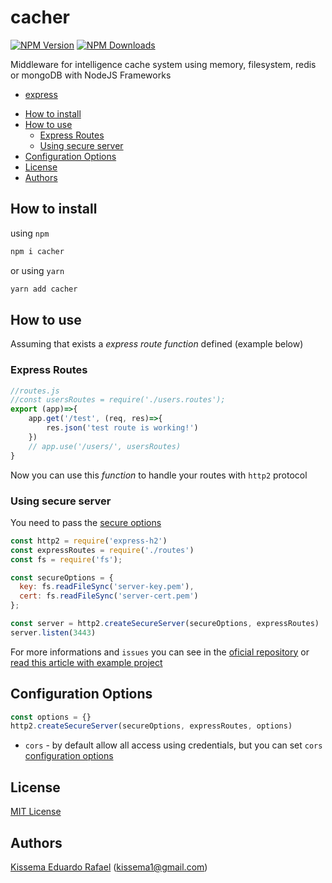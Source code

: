 # cacher

[![NPM Version][npm-image]][npm-url]
[![NPM Downloads][downloads-image]][downloads-url]

Middleware for intelligence cache system using memory, filesystem, redis or mongoDB with NodeJS Frameworks
- [express](http://expressjs.com/)

* [How to install](#how-to-install)
* [How to use](#how-to-use)
  * [Express Routes](#express-routes)
  * [Using secure server](#using-secure-server)
* [Configuration Options](#configuration-options)
* [License](#license)
* [Authors](#authors)

## How to install
using `npm`
```bash
npm i cacher
```
or using `yarn`
```bash
yarn add cacher
```

## How to use

Assuming that exists a *express route function* defined (example below)
### Express Routes

```js
//routes.js
//const usersRoutes = require('./users.routes');
export (app)=>{
    app.get('/test', (req, res)=>{
        res.json('test route is working!')
    })
    // app.use('/users/', usersRoutes)
}
```

Now you can use this *function* to handle your routes with `http2` protocol

### Using secure server
You need to pass the [secure options](https://nodejs.org/api/http2.html#http2_http2_createsecureserver_options_onrequesthandler)

```js
const http2 = require('express-h2')
const expressRoutes = require('./routes')
const fs = require('fs');

const secureOptions = {
  key: fs.readFileSync('server-key.pem'),
  cert: fs.readFileSync('server-cert.pem')
};

const server = http2.createSecureServer(secureOptions, expressRoutes)
server.listen(3443)
```
For more informations and `issues` you can see in the [oficial repository](https://github.com/ksoliddev/express-h2) or [read this article with example project](https://medium.com/@kissema1/the-easy-way-to-use-http2-protocol-with-express-framework-dfae4f8e9689?source=friends_link&sk=b6986b8dac15016b684b08b618567249)

## Configuration Options
```js
const options = {}
http2.createSecureServer(secureOptions, expressRoutes, options)
```

 - `cors` - by default allow all access using credentials, but you can set `cors` [configuration options](https://expressjs.com/en/resources/middleware/cors.html#configuration-options)

## License

[MIT License](http://www.opensource.org/licenses/mit-license.php)

## Authors

[Kissema Eduardo Rafael](https://github.com/kissema) ([kissema1@gmail.com](mailto:kissema1@gmail.com))

[downloads-image]: https://img.shields.io/npm/dm/express-h2.svg
[downloads-url]: https://npmjs.org/package/express-h2
[npm-image]: https://img.shields.io/npm/v/express-h2.svg
[npm-url]: https://npmjs.org/package/express-h2